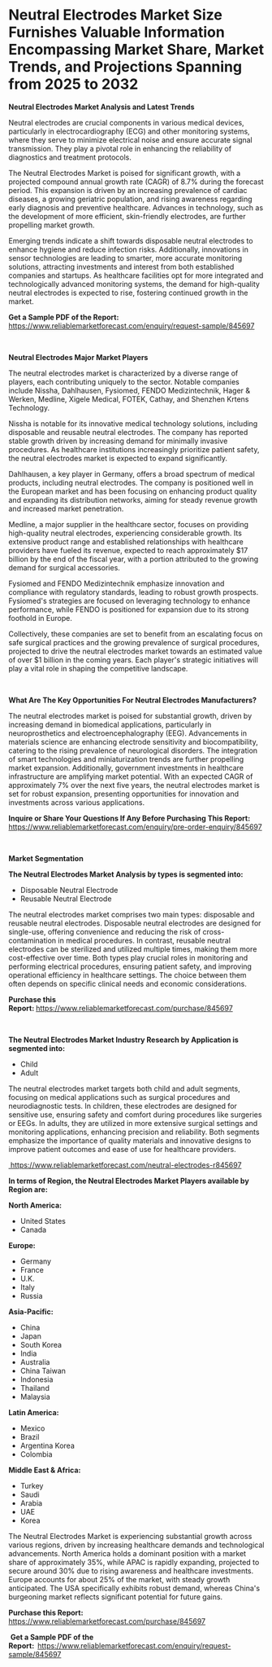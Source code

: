<p><h1>Neutral Electrodes Market Size Furnishes Valuable Information Encompassing Market Share, Market Trends, and Projections Spanning from 2025 to 2032</h1></p><p><strong>Neutral Electrodes Market Analysis and Latest Trends</strong></p>
<p><p>Neutral electrodes are crucial components in various medical devices, particularly in electrocardiography (ECG) and other monitoring systems, where they serve to minimize electrical noise and ensure accurate signal transmission. They play a pivotal role in enhancing the reliability of diagnostics and treatment protocols.</p><p>The Neutral Electrodes Market is poised for significant growth, with a projected compound annual growth rate (CAGR) of 8.7% during the forecast period. This expansion is driven by an increasing prevalence of cardiac diseases, a growing geriatric population, and rising awareness regarding early diagnosis and preventive healthcare. Advances in technology, such as the development of more efficient, skin-friendly electrodes, are further propelling market growth.</p><p>Emerging trends indicate a shift towards disposable neutral electrodes to enhance hygiene and reduce infection risks. Additionally, innovations in sensor technologies are leading to smarter, more accurate monitoring solutions, attracting investments and interest from both established companies and startups. As healthcare facilities opt for more integrated and technologically advanced monitoring systems, the demand for high-quality neutral electrodes is expected to rise, fostering continued growth in the market.</p></p>
<p><strong>Get a Sample PDF of the Report:&nbsp;</strong> <a href="https://www.reliablemarketforecast.com/enquiry/request-sample/845697?utm_campaign=3282&utm_medium=2&utm_source=Github&utm_content=ia&utm_term=13042025&utm_id=neutral-electrodes">https://www.reliablemarketforecast.com/enquiry/request-sample/845697</a></p>
<p>&nbsp;</p>
<p><strong>Neutral Electrodes Major Market Players</strong></p>
<p><p>The neutral electrodes market is characterized by a diverse range of players, each contributing uniquely to the sector. Notable companies include Nissha, Dahlhausen, Fysiomed, FENDO Medizintechnik, Hager & Werken, Medline, Xigele Medical, FOTEK, Cathay, and Shenzhen Krtens Technology. </p><p>Nissha is notable for its innovative medical technology solutions, including disposable and reusable neutral electrodes. The company has reported stable growth driven by increasing demand for minimally invasive procedures. As healthcare institutions increasingly prioritize patient safety, the neutral electrodes market is expected to expand significantly.</p><p>Dahlhausen, a key player in Germany, offers a broad spectrum of medical products, including neutral electrodes. The company is positioned well in the European market and has been focusing on enhancing product quality and expanding its distribution networks, aiming for steady revenue growth and increased market penetration.</p><p>Medline, a major supplier in the healthcare sector, focuses on providing high-quality neutral electrodes, experiencing considerable growth. Its extensive product range and established relationships with healthcare providers have fueled its revenue, expected to reach approximately $17 billion by the end of the fiscal year, with a portion attributed to the growing demand for surgical accessories.</p><p>Fysiomed and FENDO Medizintechnik emphasize innovation and compliance with regulatory standards, leading to robust growth prospects. Fysiomed's strategies are focused on leveraging technology to enhance performance, while FENDO is positioned for expansion due to its strong foothold in Europe.</p><p>Collectively, these companies are set to benefit from an escalating focus on safe surgical practices and the growing prevalence of surgical procedures, projected to drive the neutral electrodes market towards an estimated value of over $1 billion in the coming years. Each player's strategic initiatives will play a vital role in shaping the competitive landscape.</p></p>
<p>&nbsp;</p>
<p><strong>What Are The Key Opportunities For Neutral Electrodes Manufacturers?</strong></p>
<p><p>The neutral electrodes market is poised for substantial growth, driven by increasing demand in biomedical applications, particularly in neuroprosthetics and electroencephalography (EEG). Advancements in materials science are enhancing electrode sensitivity and biocompatibility, catering to the rising prevalence of neurological disorders. The integration of smart technologies and miniaturization trends are further propelling market expansion. Additionally, government investments in healthcare infrastructure are amplifying market potential. With an expected CAGR of approximately 7% over the next five years, the neutral electrodes market is set for robust expansion, presenting opportunities for innovation and investments across various applications.</p></p>
<p><strong>Inquire or Share Your Questions If Any Before Purchasing This Report:</strong> <a href="https://www.reliablemarketforecast.com/enquiry/pre-order-enquiry/845697?utm_campaign=3282&utm_medium=2&utm_source=Github&utm_content=ia&utm_term=13042025&utm_id=neutral-electrodes">https://www.reliablemarketforecast.com/enquiry/pre-order-enquiry/845697</a></p>
<p>&nbsp;</p>
<p><strong>Market Segmentation</strong></p>
<p><strong>The Neutral Electrodes Market Analysis by types is segmented into:</strong></p>
<p><ul><li>Disposable Neutral Electrode</li><li>Reusable Neutral Electrode</li></ul></p>
<p><p>The neutral electrodes market comprises two main types: disposable and reusable neutral electrodes. Disposable neutral electrodes are designed for single-use, offering convenience and reducing the risk of cross-contamination in medical procedures. In contrast, reusable neutral electrodes can be sterilized and utilized multiple times, making them more cost-effective over time. Both types play crucial roles in monitoring and performing electrical procedures, ensuring patient safety, and improving operational efficiency in healthcare settings. The choice between them often depends on specific clinical needs and economic considerations.</p></p>
<p><strong>Purchase this Report:&nbsp;</strong><a href="https://www.reliablemarketforecast.com/purchase/845697?utm_campaign=3282&utm_medium=2&utm_source=Github&utm_content=ia&utm_term=13042025&utm_id=neutral-electrodes">https://www.reliablemarketforecast.com/purchase/845697</a></p>
<p>&nbsp;</p>
<p><strong>The Neutral Electrodes Market Industry Research by Application is segmented into:</strong></p>
<p><ul><li>Child</li><li>Adult</li></ul></p>
<p><p>The neutral electrodes market targets both child and adult segments, focusing on medical applications such as surgical procedures and neurodiagnostic tests. In children, these electrodes are designed for sensitive use, ensuring safety and comfort during procedures like surgeries or EEGs. In adults, they are utilized in more extensive surgical settings and monitoring applications, enhancing precision and reliability. Both segments emphasize the importance of quality materials and innovative designs to improve patient outcomes and ease of use for healthcare providers.</p></p>
<p><a href="https://www.reliablemarketforecast.com/neutral-electrodes-r845697?utm_campaign=3282&utm_medium=2&utm_source=Github&utm_content=ia&utm_term=13042025&utm_id=neutral-electrodes">&nbsp;https://www.reliablemarketforecast.com/neutral-electrodes-r845697</a></p>
<p><strong>In terms of Region, the Neutral Electrodes Market Players available by Region are:</strong></p>
<p>
    <p> <strong> North America: </strong>
        <ul>
            <li>United States</li>
            <li>Canada</li>
        </ul>
        </p> 
    <p> <strong> Europe: </strong>
        <ul>
            <li>Germany</li>
            <li>France</li>
            <li>U.K.</li>
            <li>Italy</li>
            <li>Russia</li>
        </ul>
        </p> 
    <p> <strong> Asia-Pacific: </strong>
        <ul>
            <li>China</li>
            <li>Japan</li>
            <li>South Korea</li>
            <li>India</li>
            <li>Australia</li>
            <li>China Taiwan</li>
            <li>Indonesia</li>
            <li>Thailand</li>
            <li>Malaysia</li>
        </ul>
        </p> 
    <p> <strong> Latin America: </strong>
        <ul>
            <li>Mexico</li>
            <li>Brazil</li>
            <li>Argentina Korea</li>
            <li>Colombia</li>
        </ul>
        </p> 
    <p> <strong> Middle East & Africa: </strong>
        <ul>
            <li>Turkey</li>
            <li>Saudi</li>
            <li>Arabia</li>
            <li>UAE</li>
            <li>Korea</li>
        </ul>
    </p>
    </p>
<p><p>The Neutral Electrodes Market is experiencing substantial growth across various regions, driven by increasing healthcare demands and technological advancements. North America holds a dominant position with a market share of approximately 35%, while APAC is rapidly expanding, projected to secure around 30% due to rising awareness and healthcare investments. Europe accounts for about 25% of the market, with steady growth anticipated. The USA specifically exhibits robust demand, whereas China's burgeoning market reflects significant potential for future gains.</p></p>
<p><strong>Purchase this Report: </strong><a href="https://www.reliablemarketforecast.com/purchase/845697?utm_campaign=3282&utm_medium=2&utm_source=Github&utm_content=ia&utm_term=13042025&utm_id=neutral-electrodes">https://www.reliablemarketforecast.com/purchase/845697</a></p>
<p>&nbsp;<strong>Get a Sample PDF of the Report:&nbsp;&nbsp;</strong><a href="https://www.reliablemarketforecast.com/enquiry/request-sample/845697?utm_campaign=3282&utm_medium=2&utm_source=Github&utm_content=ia&utm_term=13042025&utm_id=neutral-electrodes">https://www.reliablemarketforecast.com/enquiry/request-sample/845697</a></p>
<p><strong></strong></p>
<p><p></p><p></p><p></p></p>